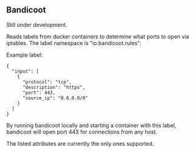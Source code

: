 Bandicoot
----

Still under development.

Reads labels from docker containers to determine what ports to open via iptables. The label namespace is "io.bandicoot.rules":

Example label:

```
{
  "input": [
    {
      "protocol": "tcp",
      "description": "https",
      "port": 443,
      "source_ip": "0.0.0.0/0"
    }
  ]
}
```

By running bandicoot locally and starting a container with this label, bandicoot will open port 443 for connections from any host.

The listed attributes are currently the only ones supported.
